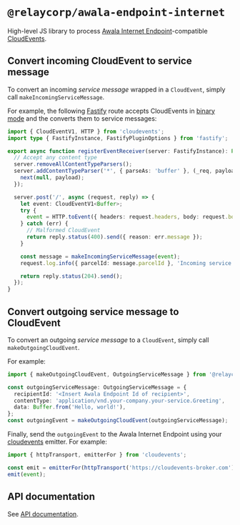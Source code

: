 # `@relaycorp/awala-endpoint-internet`

High-level JS library to process [Awala Internet Endpoint](https://docs.relaycorp.tech/awala-endpoint-internet/)-compatible [CloudEvents](https://www.npmjs.com/package/cloudevents).

## Convert incoming CloudEvent to service message

To convert an incoming _service message_ wrapped in a `CloudEvent`, simply call `makeIncomingServiceMessage`.

For example, the following [Fastify](https://fastify.dev) route accepts CloudEvents in [binary mode](https://github.com/cloudevents/spec/blob/main/cloudevents/bindings/http-protocol-binding.md#31-binary-content-mode) and the converts them to service messages:

```typescript
import { CloudEventV1, HTTP } from 'cloudevents';
import type { FastifyInstance, FastifyPluginOptions } from 'fastify';

export async function registerEventReceiver(server: FastifyInstance): Promise<void> {
  // Accept any content type
  server.removeAllContentTypeParsers();
  server.addContentTypeParser('*', { parseAs: 'buffer' }, (_req, payload, next) => {
    next(null, payload);
  });

  server.post('/', async (request, reply) => {
    let event: CloudEventV1<Buffer>;
    try {
      event = HTTP.toEvent({ headers: request.headers, body: request.body });
    } catch (err) {
      // Malformed CloudEvent
      return reply.status(400).send({ reason: err.message });
    }

    const message = makeIncomingServiceMessage(event);
    request.log.info({ parcelId: message.parcelId }, 'Incoming service message');

    return reply.status(204).send();
  });
}
```

## Convert outgoing service message to CloudEvent

To convert an outgoing _service message_ to a `CloudEvent`, simply call `makeOutgoingCloudEvent`.

For example:

```typescript
import { makeOutgoingCloudEvent, OutgoingServiceMessage } from '@relaycorp/awala-endpoint-internet';

const outgoingServiceMessage: OutgoingServiceMessage = {
  recipientId: '<Insert Awala Endpoint Id of recipient>',
  contentType: 'application/vnd.your-company.your-service.Greeting',
  data: Buffer.from('Hello, world!'),
};
const outgoingEvent = makeOutgoingCloudEvent(outgoingServiceMessage);
```

Finally, send the `outgoingEvent` to the Awala Internet Endpoint using your [cloudevents](https://www.npmjs.com/package/cloudevents) emitter. For example:

```typescript
import { httpTransport, emitterFor } from 'cloudevents';

const emit = emitterFor(httpTransport('https://cloudevents-broker.com'));
emit(event);
```

## API documentation

See [API documentation](https://docs.relaycorp.tech/awala-endpoint-internet-js/).
